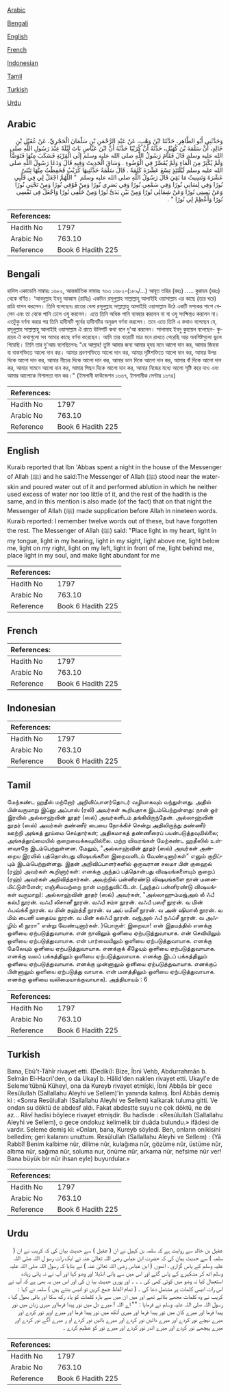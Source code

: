 [Arabic](#arabic)

[Bengali](#bengali)

[English](#english)

[French](#french)

[Indonesian](#indonesian)

[Tamil](#tamil)

[Turkish](#turkish)

[Urdu](#urdu)

## Arabic


<div dir="rtl" lang="ar" style={{fontSize:'larger',backgroundColor:'#f8f9fa',padding:20}}>
وَحَدَّثَنِي أَبُو الطَّاهِرِ، حَدَّثَنَا ابْنُ وَهْبٍ، عَنْ عَبْدِ الرَّحْمَنِ بْنِ سَلْمَانَ الْحَجْرِيِّ، عَنْ عُقَيْلِ بْنِ خَالِدٍ، أَنَّ سَلَمَةَ بْنَ كُهَيْلٍ، حَدَّثَهُ أَنَّ كُرَيْبًا حَدَّثَهُ أَنَّ ابْنَ عَبَّاسٍ بَاتَ لَيْلَةً عِنْدَ رَسُولِ اللَّهِ صلى الله عليه وسلم قَالَ فَقَامَ رَسُولُ اللَّهِ صلى الله عليه وسلم إِلَى الْقِرْبَةِ فَسَكَبَ مِنْهَا فَتَوَضَّأَ وَلَمْ يُكْثِرْ مِنَ الْمَاءِ وَلَمْ يُقَصِّرْ فِي الْوُضُوءِ ‏.‏ وَسَاقَ الْحَدِيثَ وَفِيهِ قَالَ وَدَعَا رَسُولُ اللَّهِ صلى الله عليه وسلم لَيْلَتَئِذٍ تِسْعَ عَشْرَةَ كَلِمَةً ‏.‏ قَالَ سَلَمَةُ حَدَّثَنِيهَا كُرَيْبٌ فَحَفِظْتُ مِنْهَا ثِنْتَىْ عَشْرَةَ وَنَسِيتُ مَا بَقِيَ قَالَ رَسُولُ اللَّهِ صلى الله عليه وسلم ‏ "‏ اللَّهُمَّ اجْعَلْ لِي فِي قَلْبِي نُورًا وَفِي لِسَانِي نُورًا وَفِي سَمْعِي نُورًا وَفِي بَصَرِي نُورًا وَمِنْ فَوْقِي نُورًا وَمِنْ تَحْتِي نُورًا وَعَنْ يَمِينِي نُورًا وَعَنْ شِمَالِي نُورًا وَمِنْ بَيْنِ يَدَىَّ نُورًا وَمِنْ خَلْفِي نُورًا وَاجْعَلْ فِي نَفْسِي نُورًا وَأَعْظِمْ لِي نُورًا ‏"‏ ‏.‏
</div>
<div style={{backgroundColor:'#f8f9fa',padding:20, marginBottom: 10}}><table> <thead> <tr> <th>References:</th> <th></th> </tr> </thead> <tbody><tr><td>Hadith No</td><td>1797</td></tr><tr><td>Arabic No</td><td>763.10</td></tr><tr><td>Reference</td><td>Book 6 Hadith 225</td></tr></tbody></table></div>

## Bengali


<div dir="ltr" lang="bn" style={{fontSize:'larger',backgroundColor:'#f8f9fa',padding:20}}>
হাদিস একাডেমি নাম্বারঃ ১৬৮২, আন্তর্জাতিক নাম্বারঃ ৭৬৩ ১৬৮২-(১৮৯/...) আবূত তহির (রহঃ) ..... কুরায়ব (রহঃ) থেকে বর্ণিত। ‘আবদুল্লাহ ইবনু আব্বাস (রাযিঃ) একদিন রসূলুল্লাহ সাল্লাল্লাহু আলাইহি ওয়াসাল্লাম এর কাছে (তার ঘরে) রাত্রি যাপন করলেন। তিনি বলেছেনঃ রাতের বেলা রসূলুল্লাহ সাল্লাল্লাহু আলাইহি ওয়াসাল্লাম উঠে একটি মশকের পাশে গেলেন এবং তা থেকে পানি ঢেলে ওযু করলেন। এতে তিনি অধিক পানি ব্যবহার করলেন না বা ওযু সংক্ষিপ্তও করলেন না। এতটুকু বর্ণনা করার পর তিনি হাদীসটি পূর্বের হাদীসটির অনুরূপ বর্ণনা করলেন। তবে এতে তিনি এ কথাও বলেছেন যে, রসূলুল্লাহ সাল্লাল্লাহু আলাইহি ওয়াসাল্লাম ঐ রাতে উনিশটি কথা বলে দু'আ করলেন। সালামাহ ইবনু কুহায়ল বলেছেন- কুরায়ব ঐ কথাগুলো সব আমার কাছে বর্ণনা করেছেন। আমি তার বারোটি মাত্র মনে রাখতে পেরেছি আর অবশিষ্টগুলো ভুলে গিয়েছি। তিনি তার দু'আয় বলেছিলেনঃ "হে আল্লাহ! তুমি আমার জন্য আমার হৃদয় মনে আলো দান কর, আমার জিহবা বা বাকশক্তিতে আলো দান কর। আমার শ্রবণশক্তিতে আলো দান কর, আমার দৃষ্টিশক্তিতে আলো দান কর, আমার উপর দিকে আলো দান কর, আমার নীচের দিকে আলো দান কর, আমার ডান দিকে আলো দান কর, আমার বাঁ দিকে আলো দান কর, আমার সামনে আলো দান কর, আমার পিছন দিকে আলো দান কর, আমার নিজের মধ্যে আলো সৃষ্টি করে দাও এবং আমার আলোকে বিশালতা দান কর।" (ইসলামী ফাউন্ডেশন ১৬৬৭, ইসলামীক সেন্টার ১৬৭৪)
</div>
<div style={{backgroundColor:'#f8f9fa',padding:20, marginBottom: 10}}><table> <thead> <tr> <th>References:</th> <th></th> </tr> </thead> <tbody><tr><td>Hadith No</td><td>1797</td></tr><tr><td>Arabic No</td><td>763.10</td></tr><tr><td>Reference</td><td>Book 6 Hadith 225</td></tr></tbody></table></div>

## English


<div dir="ltr" lang="en" style={{fontSize:'larger',backgroundColor:'#f8f9fa',padding:20}}>
Kuraib reported that Ibn 'Abbas spent a night in the house of the Messenger of Allah (ﷺ) and he said:The Messenger of Allah (ﷺ) stood near the water-skin and poured water out of it and performed ablution in which he neither used excess of water nor too little of it, and the rest of the hadith is the same, and in this mention is also made (of the fact) that on that night the Messenger of Allah (ﷺ) made supplication before Allah in nineteen words. Kuraib reported: I remember twelve words out of these, but have forgotten the rest. The Messenger of Allah (ﷺ) said: "Place light in my heart, light in my tongue, light in my hearing, light in my sight, light above me, light below me, light on my right, light on my left, light in front of me, light behind me, place light in my soul, and make light abundant for me
</div>
<div style={{backgroundColor:'#f8f9fa',padding:20, marginBottom: 10}}><table> <thead> <tr> <th>References:</th> <th></th> </tr> </thead> <tbody><tr><td>Hadith No</td><td>1797</td></tr><tr><td>Arabic No</td><td>763.10</td></tr><tr><td>Reference</td><td>Book 6 Hadith 225</td></tr></tbody></table></div>

## French


<div dir="ltr" lang="fr" style={{fontSize:'larger',backgroundColor:'#f8f9fa',padding:20}}>

</div>
<div style={{backgroundColor:'#f8f9fa',padding:20, marginBottom: 10}}><table> <thead> <tr> <th>References:</th> <th></th> </tr> </thead> <tbody><tr><td>Hadith No</td><td>1797</td></tr><tr><td>Arabic No</td><td>763.10</td></tr><tr><td>Reference</td><td>Book 6 Hadith 225</td></tr></tbody></table></div>

## Indonesian


<div dir="ltr" lang="id" style={{fontSize:'larger',backgroundColor:'#f8f9fa',padding:20}}>

</div>
<div style={{backgroundColor:'#f8f9fa',padding:20, marginBottom: 10}}><table> <thead> <tr> <th>References:</th> <th></th> </tr> </thead> <tbody><tr><td>Hadith No</td><td>1797</td></tr><tr><td>Arabic No</td><td>763.10</td></tr><tr><td>Reference</td><td>Book 6 Hadith 225</td></tr></tbody></table></div>

## Tamil


<div dir="ltr" lang="ta" style={{fontSize:'larger',backgroundColor:'#f8f9fa',padding:20}}>
மேற்கண்ட ஹதீஸ் மற்றோர் அறிவிப்பாளர்தொடர் வழியாகவும் வந்துள்ளது. அதில் பின்வருமாறு இப்னு அப்பாஸ் (ரலி) அவர்கள் கூறியதாக இடம்பெற்றுள்ளது: நான் ஓர் இரவில் அல்லாஹ்வின் தூதர் (ஸல்) அவர்களிடம் தங்கியிருந்தேன். அல்லாஹ்வின் தூதர் (ஸல்) அவர்கள் தண்ணீர் பையை நோக்கிச் சென்று அதிலிருந்து தண்ணீர் ஊற்றி அங்கத் தூய்மை செய்தார்கள்; அதிகமாகத் தண்ணீரைப் பயன்படுத்தவுமில்லை; அங்கத்தூய்மையில் குறைவைக்கவுமில்லை. மற்ற விவரங்கள் மேற்கண்ட ஹதீஸில் உள்ளவாறே இடம்பெற்றுள்ளன. மேலும், "அல்லாஹ்வின் தூதர் (ஸல்) அவர்கள் அன்றைய இரவில் பத்தொன்பது விஷயங்களை இறைவனிடம் வேண்டினார்கள்" எனும் குறிப்பும் இடம்பெற்றுள்ளது. இதன் அறிவிப்பாளர்களில் ஒருவரான சலமா பின் குஹைல் (ரஹ்) அவர்கள் கூறினார்கள்: எனக்கு அந்தப் பத்தொன்பது விஷயங்களையும் குறைப் (ரஹ்) அவர்கள் அறிவித்தார்கள். அவற்றில் பன்னிரண்டு விஷயங்களை நான் மனனமிட்டுள்ளேன்; எஞ்சியவற்றை நான் மறந்துவிட்டேன். (அந்தப் பன்னிரண்டு விஷயங்கள் வருமாறு): அல்லாஹ்வின் தூதர் (ஸல்) அவர்கள், "அல்லாஹும்மஜ்அல் லீ ஃபீ கல்பீ நூரன். வஃபீ லிசானீ நூரன். வஃபீ சம்ஈ நூரன். வஃபீ பஸரீ நூரன். வ மின் ஃபவ்க்கீ நூரன். வ மின் தஹ்த்தீ நூரன். வ அய் யமீனீ நூரன். வ அன் ஷிமாலீ நூரன். வ மிம் பைனி யதைய்ய நூரன். வ மின் கல்ஃபீ நூரன். வஜ்அல் ஃபீ நஃப்சீ நூரன். வ அஃழிம் லீ நூரா" என்று வேண்டினார்கள். )பொருள்: இறைவா! என் இதயத்தில் எனக்கு ஒளியை ஏற்படுத்துவாயாக. என் நாவிலும் ஒளியை ஏற்படுத்துவாயாக. என் செவியிலும் ஒளியை ஏற்படுத்துவாயாக. என் பார்வையிலும் ஒளியை ஏற்படுத்துவாயாக. எனக்கு மேலேயும் ஒளியை ஏற்படுத்துவாயாக. எனக்குக் கீழேயும் ஒளியை ஏற்படுத்துவாயாக. எனக்கு வலப் பக்கத்திலும் ஒளியை ஏற்படுத்துவாயாக. எனக்கு இடப் பக்கத்திலும் ஒளியை ஏற்படுத்துவாயாக. எனக்கு முன்னாலும் ஒளியை ஏற்படுத்துவாயாக. எனக்குப் பின்னாலும் ஒளியை ஏற்படுத்து வாயாக. என் மனத்திலும் ஒளியை ஏற்படுத்துவாயாக. எனக்கு ஒளியை வலிமையாக்குவாயாக). அத்தியாயம் : 6
</div>
<div style={{backgroundColor:'#f8f9fa',padding:20, marginBottom: 10}}><table> <thead> <tr> <th>References:</th> <th></th> </tr> </thead> <tbody><tr><td>Hadith No</td><td>1797</td></tr><tr><td>Arabic No</td><td>763.10</td></tr><tr><td>Reference</td><td>Book 6 Hadith 225</td></tr></tbody></table></div>

## Turkish


<div dir="ltr" lang="tr" style={{fontSize:'larger',backgroundColor:'#f8f9fa',padding:20}}>
Bana, Ebû't-Tâhîr rivayet etti. (Dediki): Bize, İbni Vehb, Abdurrahmân b. Selmân El-Hacri'den, o da Ukayl b. Hâlid'den naklen rivayet etti. Ukayl'e de Seleme'tübnü Küheyl, ona da Kureyb rivayet etmişki, İbni Abbâs bir gece Resûlullah (Sallallahu Aleyhi ve Sellem)'in yanında kalmış. İbnİ Abbâs demiş ki : «Sonra Resûlullah (Sallallahu Aleyhi ve Sellem) kalkarak tuluma gitti. Ve ondan su döktü de abdesf aldı. Fakat abdestte suyu ne çok döktü, ne de az... Râvî hadîsi böylece rivayet etmişdir. Bu hadîsde : «Resûlullah (Sallallahu Aleyhi ve Sellem), o gece ondokuz kelimelik bir duâda bulundu.» ifâdesi de vardır. Seleme demiş ki: «Onları, bana, Kureyb söyledi. Ben, onların onikisini belledim; geri kalanını unuttum. Resûlullah (Sallallahu Aleyhi ve Sellem) : (Yâ Rabbî! Benim kalbime nûr, dilime nûr, kulağıma nûr, gözüme nûr, üstüme nûr, altıma nûr, sağıma nûr, soluma nur, önüme nûr, arkama nûr, nefsime nûr ver! Bana büyük bir nûr ihsan eyle) buyurdular.»
</div>
<div style={{backgroundColor:'#f8f9fa',padding:20, marginBottom: 10}}><table> <thead> <tr> <th>References:</th> <th></th> </tr> </thead> <tbody><tr><td>Hadith No</td><td>1797</td></tr><tr><td>Arabic No</td><td>763.10</td></tr><tr><td>Reference</td><td>Book 6 Hadith 225</td></tr></tbody></table></div>

## Urdu


<div dir="rtl" lang="ur" style={{fontSize:'larger',backgroundColor:'#f8f9fa',padding:20}}>
عقیل بن خالد سے روایت ہے کہ سلمہ بن کہیل نے ان ( عقیل ) سے حدیث بیان کی کہ کریب نے ان ( سلمہ ) سے حدیث بیان کی کہ حضرت ابن عباس رضی اللہ تعالیٰ عنہ نے ایک رات رسو ل اللہ صلی اللہ علیہ وسلم کے پاس گزاری ، انھوں ( ابن عباس رضی اللہ تعالیٰ عنہ ) نے بتایا کہ رسول اللہ صلی اللہ علیہ وسلم اٹھ کر مشکیزے کے پاس گئے اور اس میں سے پانی انڈیلا اور وضو کیا اور آپ نے نہ پانی زیادہ استعمال کیا نہ وضو میں کوئی کمی کی ۔ ۔ ۔ اور پوری حدیث بیا ن کی اور اس میں یہ بھی ہے کہ آپ نے اس رات انیس کلمات پر مشتمل دعا کی ۔ ( تمام الفاظ جمع کریں تو انیس بنتے ہیں ) سلمہ نے کہا : کریب نے وہ کلمات مجھے بتائے تھے اور میں ان میں سے بارہ کلمات کو یاد رکھ سکا اور باقی بھول گیا ، رسول اللہ صلی اللہ علیہ وسلم نے فرمایا : "" اے اللہ ! میرے دل میں نور پیدا فرمااور میری زبان میں نور پیدا فرما اور میرے کان میں نور پیدا فرما اور میری آنکھ میں نور پیدا فرما اور میرے اوپر نور کردے اور میرے نیچے نور کردے اور میرے دائیں نور کردے اور میرے بائیں نور کردے او ر میرے آگے نور کردے اور میرے پیچھے نور کردے اور میرے اندر نور کردے اور میرے نور کو عظیم کردے ۔
</div>
<div style={{backgroundColor:'#f8f9fa',padding:20, marginBottom: 10}}><table> <thead> <tr> <th>References:</th> <th></th> </tr> </thead> <tbody><tr><td>Hadith No</td><td>1797</td></tr><tr><td>Arabic No</td><td>763.10</td></tr><tr><td>Reference</td><td>Book 6 Hadith 225</td></tr></tbody></table></div>